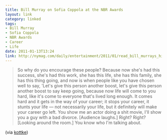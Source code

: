 ```yaml
---
title: Bill Murray on Sofia Coppola at the NBR Awards
layout: link
category: linked
tags:
- Bill Murray
- Sofia Coppola
- NBR Awards
- Career
- Life
date: 2011-01-13T13:24
link: http://nymag.com/daily/entertainment/2011/01/read_bill_murrays_hilarious_sp.html
---
```


> So why do you encourage these people? Because now she's had this success, she's had this work, she has this life, she has this family, she has this thing going, and now is when people like you have chosen well to say, 'Let's give this person another boost, let's give this person another boost to say keep going, because now life will come to you hard, like it's come to everyone that's lived long enough. It comes hard and it gets in the way of your career; it stops your career, it stunts your life — not necessarily your life, but it definitely will make your career go left. You show me an actor doing a shit movie, I'll show you a guy with a bad divorce. [Audience laughs.] Right? Right? [Looking around the room.] You know who I'm talking about.

(via [kottke](http://kottke.org/11/01/bill-murray-strikes-again "Bill Murray strikes again"))